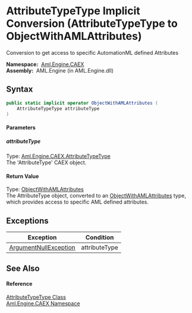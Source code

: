 AttributeTypeType Implicit Conversion (AttributeTypeType to ObjectWithAMLAttributes)
====================================================================================
Conversion to get access to specific AutomationML defined Attributes

  **Namespace:**  [Aml.Engine.CAEX][1]  
  **Assembly:**  AML.Engine (in AML.Engine.dll)

Syntax
------

```csharp
public static implicit operator ObjectWithAMLAttributes (
	AttributeTypeType attributeType
)
```

#### Parameters

##### *attributeType*
Type: [Aml.Engine.CAEX.AttributeTypeType][2]  
The 'AttributeType' CAEX object.

#### Return Value
Type: [ObjectWithAMLAttributes][3]  
 The AttributeType object, converted to an [ObjectWithAMLAttributes][3] type, which provides access to specific AML defined attributes. 

Exceptions
----------

Exception                  | Condition     
-------------------------- | ------------- 
[ArgumentNullException][4] | attributeType 


See Also
--------

#### Reference
[AttributeTypeType Class][2]  
[Aml.Engine.CAEX Namespace][1]  

[1]: ../README.md
[2]: README.md
[3]: ../../Aml.Engine.AmlObjects/ObjectWithAMLAttributes/README.md
[4]: https://docs.microsoft.com/dotnet/api/system.argumentnullexception
[5]: https://www.automationml.org
[6]: ../../icons/logoShade.png